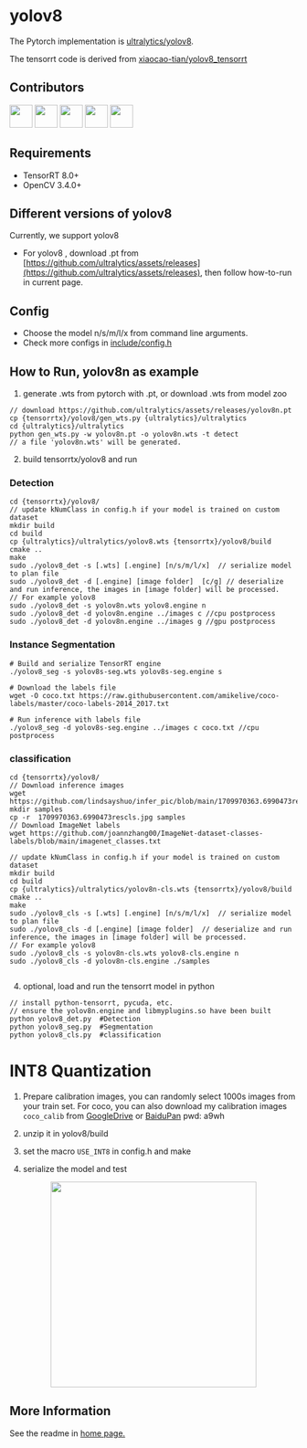 # yolov8

The Pytorch implementation is [ultralytics/yolov8](https://github.com/ultralytics/ultralytics/tree/main/ultralytics).

The tensorrt code is derived from [xiaocao-tian/yolov8_tensorrt](https://github.com/xiaocao-tian/yolov8_tensorrt)

## Contributors

<a href="https://github.com/xiaocao-tian"><img src="https://avatars.githubusercontent.com/u/65889782?v=4?s=48" width="40px;" alt=""/></a>
<a href="https://github.com/lindsayshuo"><img src="https://avatars.githubusercontent.com/u/45239466?v=4?s=48" width="40px;" alt=""/></a>
<a href="https://github.com/xinsuinizhuan"><img src="https://avatars.githubusercontent.com/u/40679769?v=4?s=48" width="40px;" alt=""/></a>
<a href="https://github.com/Rex-LK"><img src="https://avatars.githubusercontent.com/u/74702576?s=48&v=4" width="40px;" alt=""/></a>
<a href="https://github.com/emptysoal"><img src="https://avatars.githubusercontent.com/u/57931586?s=48&v=4" width="40px;" alt=""/></a>

## Requirements

- TensorRT 8.0+
- OpenCV 3.4.0+

## Different versions of yolov8

Currently, we support yolov8 

- For yolov8 , download .pt from [https://github.com/ultralytics/assets/releases](https://github.com/ultralytics/assets/releases), then follow how-to-run in current page.

## Config

- Choose the model n/s/m/l/x from command line arguments.
- Check more configs in [include/config.h](./include/config.h)

## How to Run, yolov8n as example

1. generate .wts from pytorch with .pt, or download .wts from model zoo

```
// download https://github.com/ultralytics/assets/releases/yolov8n.pt
cp {tensorrtx}/yolov8/gen_wts.py {ultralytics}/ultralytics
cd {ultralytics}/ultralytics
python gen_wts.py -w yolov8n.pt -o yolov8n.wts -t detect
// a file 'yolov8n.wts' will be generated.
```

2. build tensorrtx/yolov8 and run
### Detection
```
cd {tensorrtx}/yolov8/
// update kNumClass in config.h if your model is trained on custom dataset
mkdir build
cd build
cp {ultralytics}/ultralytics/yolov8.wts {tensorrtx}/yolov8/build
cmake ..
make
sudo ./yolov8_det -s [.wts] [.engine] [n/s/m/l/x]  // serialize model to plan file
sudo ./yolov8_det -d [.engine] [image folder]  [c/g] // deserialize and run inference, the images in [image folder] will be processed.
// For example yolov8
sudo ./yolov8_det -s yolov8n.wts yolov8.engine n
sudo ./yolov8_det -d yolov8n.engine ../images c //cpu postprocess
sudo ./yolov8_det -d yolov8n.engine ../images g //gpu postprocess

```
### Instance Segmentation
```
# Build and serialize TensorRT engine
./yolov8_seg -s yolov8s-seg.wts yolov8s-seg.engine s

# Download the labels file
wget -O coco.txt https://raw.githubusercontent.com/amikelive/coco-labels/master/coco-labels-2014_2017.txt

# Run inference with labels file
./yolov8_seg -d yolov8s-seg.engine ../images c coco.txt //cpu postprocess
```

### classification
```
cd {tensorrtx}/yolov8/
// Download inference images
wget  https://github.com/lindsayshuo/infer_pic/blob/main/1709970363.6990473rescls.jpg
mkdir samples
cp -r  1709970363.6990473rescls.jpg samples
// Download ImageNet labels
wget https://github.com/joannzhang00/ImageNet-dataset-classes-labels/blob/main/imagenet_classes.txt

// update kNumClass in config.h if your model is trained on custom dataset
mkdir build
cd build
cp {ultralytics}/ultralytics/yolov8n-cls.wts {tensorrtx}/yolov8/build
cmake ..
make
sudo ./yolov8_cls -s [.wts] [.engine] [n/s/m/l/x]  // serialize model to plan file
sudo ./yolov8_cls -d [.engine] [image folder]  // deserialize and run inference, the images in [image folder] will be processed.
// For example yolov8
sudo ./yolov8_cls -s yolov8n-cls.wts yolov8-cls.engine n
sudo ./yolov8_cls -d yolov8n-cls.engine ./samples


```

4. optional, load and run the tensorrt model in python

```
// install python-tensorrt, pycuda, etc.
// ensure the yolov8n.engine and libmyplugins.so have been built
python yolov8_det.py  #Detection
python yolov8_seg.py  #Segmentation
python yolov8_cls.py  #classification
```

# INT8 Quantization

1. Prepare calibration images, you can randomly select 1000s images from your train set. For coco, you can also download my calibration images `coco_calib` from [GoogleDrive](https://drive.google.com/drive/folders/1s7jE9DtOngZMzJC1uL307J2MiaGwdRSI?usp=sharing) or [BaiduPan](https://pan.baidu.com/s/1GOm_-JobpyLMAqZWCDUhKg) pwd: a9wh

2. unzip it in yolov8/build

3. set the macro `USE_INT8` in config.h and make

4. serialize the model and test

<p align="center">
<img src="https://user-images.githubusercontent.com/15235574/78247927-4d9fac00-751e-11ea-8b1b-704a0aeb3fcf.jpg" height="360px;">
</p>

## More Information

See the readme in [home page.](https://github.com/wang-xinyu/tensorrtx)

